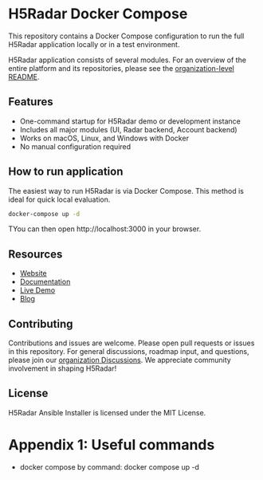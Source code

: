 # H5Radar Docker Compose

This repository contains a Docker Compose configuration to run the full H5Radar application locally or in a test environment.

H5Radar application consists of several modules. For an overview of the entire platform and its repositories, please see the [organization-level README](https://github.com/h5radar).

## Features

- One-command startup for H5Radar demo or development instance
- Includes all major modules (UI, Radar backend, Account backend)
- Works on macOS, Linux, and Windows with Docker
- No manual configuration required

## How to run application

The easiest way to run H5Radar is via Docker Compose. This method is ideal for quick local evaluation.

```bash
docker-compose up -d
```

TYou can then open http://localhost:3000 in your browser.

## Resources

- [Website](https://www.h5radar.com)
- [Documentation](https://docs.h5radar.com)
- [Live Demo](https://app.h5radar.com)
- [Blog](https://blog.h5radar.com)

## Contributing

Contributions and issues are welcome. Please open pull requests or issues in this repository. For general discussions, roadmap input, and questions, please join our [organization Discussions](https://github.com/orgs/h5radar/discussions). We appreciate community involvement in shaping H5Radar!

## License

H5Radar Ansible Installer is licensed under the MIT License.

# Appendix 1: Useful commands

- docker compose by command: docker compose up -d
